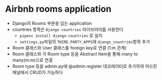 # Airbnb rooms application
* Django의 Rooms 부분을 담는 application
* countries 항목은 `Django countries` 라이브러리를 사용한다
    * `pipenv install django-countries` 로 설치
    * `settings.py`파일의 `THIRD_PARTY_APPS`에 `django_countries`항목 추가
* Room 클래스와 User 클래스를 foreign key로 연결 (1:m 관계)
* Room 클래스와 각 Room type 등을 Abstract Item을 통해 many to many(m:m)으로 연결
* Room type 등을 admin.py에 @admin.register 데코레이터로 추가하여 어드민패널에서 CRUD가 가능하다